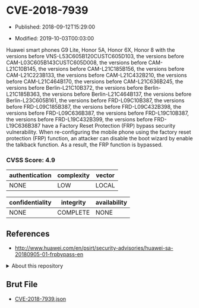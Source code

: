 # CVE-2018-7939

- Published: 2018-09-12T15:29:00

- Modified: 2019-10-03T00:03:00

Huawei smart phones G9 Lite, Honor 5A, Honor 6X, Honor 8 with the versions before VNS-L53C605B120CUSTC605D103, the versions before CAM-L03C605B143CUSTC605D008, the versions before CAM-L21C10B145, the versions before CAM-L21C185B156, the versions before CAM-L21C223B133, the versions before CAM-L21C432B210, the versions before CAM-L21C464B170, the versions before CAM-L21C636B245, the versions before Berlin-L21C10B372, the versions before Berlin-L21C185B363, the versions before Berlin-L21C464B137, the versions before Berlin-L23C605B161, the versions before FRD-L09C10B387, the versions before FRD-L09C185B387, the versions before FRD-L09C432B398, the versions before FRD-L09C636B387, the versions before FRD-L19C10B387, the versions before FRD-L19C432B399, the versions before FRD-L19C636B387 have a Factory Reset Protection (FRP) bypass security vulnerability. When re-configuring the mobile phone using the factory reset protection (FRP) function, an attacker can disable the boot wizard by enable the talkback function. As a result, the FRP function is bypassed.

### CVSS Score: **4.9**

| authentication | complexity | vector |
| --- | --- | --- |
| NONE | LOW | LOCAL |

| confidentiality | integrity | availability |
| --- | --- | --- |
| NONE | COMPLETE | NONE |

## References

* http://www.huawei.com/en/psirt/security-advisories/huawei-sa-20180905-01-frpbypass-en

<details>
<summary>About this repository</summary> 

  This repository is part of the project [Live Hack CVE](https://github.com/Live-Hack-CVE). Main website can be found [www.live-hack.org](https://www.live-hack.org) 
  
  Made by [Sn0wAlice](https://github.com/Sn0wAlice) for the people that care about security and need to have a feed of the latest CVEs. Hope you enjoy it, don't forget to star the repo and follow me on [Twitter](https://twitter.com/Sn0wAlice) and [Github](https://github.com/Sn0wAlice). And that is my [personnal website](https://www.alice-snow.me/)

  - [Home Page](https://github.com/Live-Hack-CVE)
  - [Framework](https://github.com/Live-Hack-CVE/cve-framework)
  - [CVE database](https://github.com/Live-Hack-CVE/full_database)
  - [Changelog](https://github.com/Live-Hack-CVE/Changelog)
</details>

## Brut File

* [CVE-2018-7939.json](https://raw.githubusercontent.com/Live-Hack-CVE/full_database/main/cves/2018/CVE-2018-7939.json)

